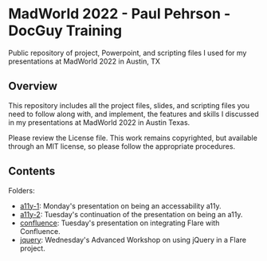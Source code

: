 # MadWorld 2022 - Paul Pehrson - DocGuy Training

Public repository of project, Powerpoint, and scripting files I used for my presentations at MadWorld 2022 in Austin, TX

## Overview

This repository includes all the project files, slides, and scripting files you need to follow along with, and implement, the features and skills I discussed in my presentations at MadWorld 2022 in Austin Texas.

Please review the License file. This work remains copyrighted, but available through an MIT license, so please follow the appropriate procedures.

## Contents

Folders:

- [a11y-1](/a11y-1/): Monday's presentation on being an accessability a11y.
- [a11y-2](/a11y-2/): Tuesday's continuation of the presentation on being an a11y.
- [confluence](/confluence/): Tuesday's presentation on integrating Flare with Confluence.
- [jquery](/jquery/): Wednesday's Advanced Workshop on using jQuery in a Flare project.
